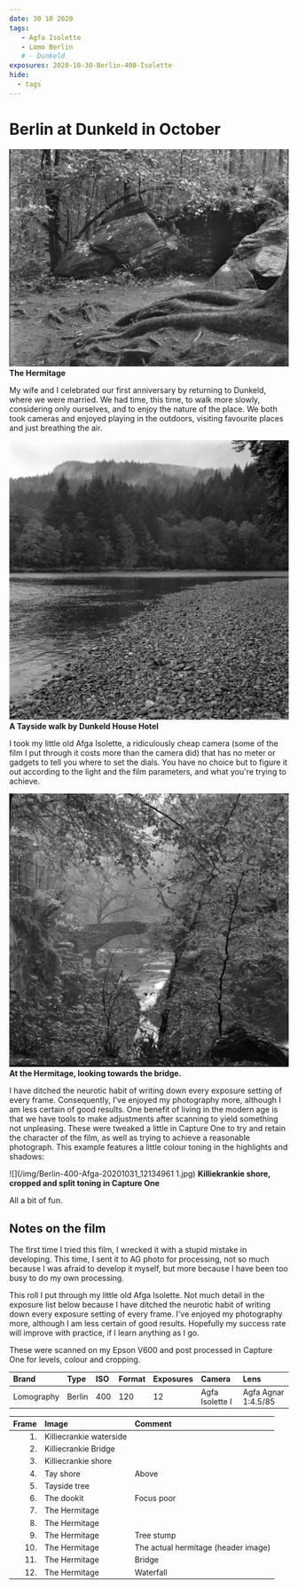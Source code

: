 ```yaml
---
date: 30 10 2020
tags:
   - Agfa Isolette
   - Lomo Berlin
   # - Dunkeld
exposures: 2020-10-30-Berlin-400-Isolette
hide:
  - tags
---
```

# Berlin at Dunkeld in October
![](/img/Berlin-400-Afga-20201031_12343959.jpg)
**The Hermitage**

My wife and I celebrated our first anniversary by returning to Dunkeld, where we were married. We had time, this time, to walk more slowly, considering only ourselves, and to enjoy the nature of the place. We both took cameras and enjoyed playing in the outdoors, visiting favourite places and just breathing the air.

![](/img/Berlin-400-Afga-20201031_12034276.jpg)
**A Tayside walk by Dunkeld House Hotel**

I took my little old Afga Isolette, a ridiculously cheap camera (some of the film I put through it costs more than the camera did) that has no meter or gadgets to tell you where to set the dials. You have no choice but to figure it out according to the light and the film parameters, and what you're trying to achieve. 

![](/img/Berlin-400-Afga-20201031_12353688.jpg)
**At the Hermitage, looking towards the bridge.**

I have ditched the neurotic habit of writing down every exposure setting of every frame. Consequently, I've enjoyed my photography more, although I am less certain of good results. One benefit of living in the modern age is that we have tools to make adjustments after scanning to yield something not unpleasing. These were tweaked a little in Capture One to try and retain the character of the film, as well as trying to achieve a reasonable photograph. This example features a little colour toning in the highlights and shadows:

![](/img/Berlin-400-Afga-20201031_12134961 1.jpg)
**Killiekrankie shore, cropped and split toning in Capture One**

All a bit of fun.

## Notes on the film

The first time I tried this film, I wrecked it with a stupid mistake in developing. This time, I sent it to AG photo for processing, not so much because I was afraid to develop it myself, but more because I have been too busy to do my own processing. 

This roll I put through my little old Afga Isolette. Not much detail in the exposure list below because I have ditched the neurotic habit of writing down every exposure setting of every frame. I've enjoyed my photography more, although I am less certain of good results. Hopefully my success rate will improve with practice, if I learn anything as I go.

These were scanned on my Epson V600 and post processed in Capture One for levels, colour and cropping.

Brand|Type|ISO|Format|Exposures|Camera|Lens
:----|:---|:--|:-----|:--------|:-----|:----
Lomography|Berlin|400|120|12|Agfa Isolette I|Agfa Agnar 1:4.5/85

Frame|Image|Comment
----:|:----|:-------
1.|Killiecrankie waterside|
2.|Killiecrankie Bridge|
3.|Killiecrankie shore|
4.|Tay shore|Above
5.|Tayside tree|
6.|The dookit|Focus poor
7.|The Hermitage|
8.|The Hermitage|
9.|The Hermitage|Tree stump
10.|The Hermitage|The actual hermitage (header image)
11.|The Hermitage|Bridge
12.|The Hermitage|Waterfall
